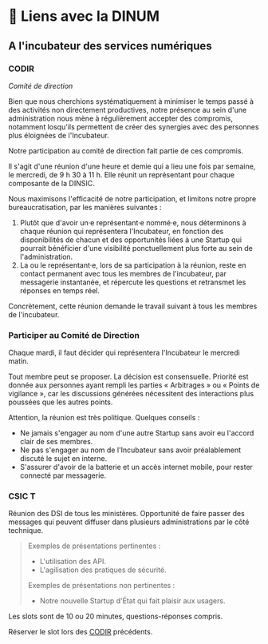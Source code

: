 # 🔗 Liens avec la DINUM

## A l'incubateur des services numériques

### CODIR

_Comité de direction_

Bien que nous cherchions systématiquement à minimiser le temps passé à des activités non directement productives, notre présence au sein d'une administration nous mène à régulièrement accepter des compromis, notamment losqu'ils permettent de créer des synergies avec des personnes plus éloignées de l'Incubateur.

Notre participation au comité de direction fait partie de ces compromis.

Il s'agit d'une réunion d'une heure et demie qui a lieu une fois par semaine, le mercredi, de 9 h 30 à 11 h. Elle réunit un représentant pour chaque composante de la DINSIC.

Nous maximisons l'efficacité de notre participation, et limitons notre propre bureaucratisation, par les manières suivantes :

1. Plutôt que d'avoir un·e représentant·e nommé·e, nous déterminons à chaque réunion qui représentera l'Incubateur, en fonction des disponibilités de chacun et des opportunités liées à une Startup qui pourrait bénéficier d'une visibilité ponctuellement plus forte au sein de l'administration.
2. La ou le représentant·e, lors de sa participation à la réunion, reste en contact permanent avec tous les membres de l'incubateur, par messagerie instantanée, et répercute les questions et retransmet les réponses en temps réel.

Concrètement, cette réunion demande le travail suivant à tous les membres de l'incubateur.

### Participer au Comité de Direction

Chaque mardi, il faut décider qui représentera l'Incubateur le mercredi matin.

Tout membre peut se proposer. La décision est consensuelle. Priorité est donnée aux personnes ayant rempli les parties « Arbitrages » ou « Points de vigilance », car les discussions générées nécessitent des interactions plus poussées que les autres points.

Attention, la réunion est très politique. Quelques conseils :

* Ne jamais s'engager au nom d'une autre Startup sans avoir eu l'accord clair de ses membres.
* Ne pas s'engager au nom de l'Incubateur sans avoir préalablement discuté le sujet en interne.
* S'assurer d'avoir de la batterie et un accès internet mobile, pour rester connecté par messagerie.

### CSIC T

Réunion des DSI de tous les ministères. Opportunité de faire passer des messages qui peuvent diffuser dans plusieurs administrations par le côté technique.

> Exemples de présentations pertinentes :
>
> * L'utilisation des API.
> * L'agilisation des pratiques de sécurité.
>
> Exemples de présentations non pertinentes :
>
> * Notre nouvelle Startup d'État qui fait plaisir aux usagers.

Les slots sont de 10 ou 20 minutes, questions-réponses compris.

Réserver le slot lors des [CODIR](https://github.com/sgmap/beta.gouv.fr/wiki/Lien-avec-la-DINSIC#codir) précédents.

